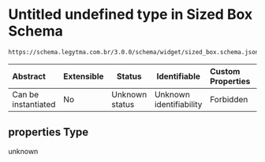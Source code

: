 # Untitled undefined type in Sized Box Schema

```txt
https://schema.legytma.com.br/3.0.0/schema/widget/sized_box.schema.json#/properties
```




| Abstract            | Extensible | Status         | Identifiable            | Custom Properties | Additional Properties | Access Restrictions | Defined In                                                                               |
| :------------------ | ---------- | -------------- | ----------------------- | :---------------- | --------------------- | ------------------- | ---------------------------------------------------------------------------------------- |
| Can be instantiated | No         | Unknown status | Unknown identifiability | Forbidden         | Allowed               | none                | [sized_box.schema.json\*](../schema/widget/sized_box.schema.json) |

## properties Type

unknown
